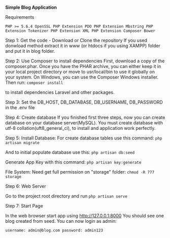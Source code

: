**Simple Blog Application**


Requirements

`PHP >= 5.6.4
 OpenSSL PHP Extension
 PDO PHP Extension
 Mbstring PHP Extension
 Tokenizer PHP Extension
 XML PHP Extension
 Composer
 Bower
 `

Step 1: Get the code - Download or Clone the repository
If you used donwload method extract it in www (or htdocs if you using XAMPP) folder and put it in blog folder.

Step 2: Use Composer to install dependencies
First, download a copy of the composer.phar. Once you have the PHAR archive, you can either keep it in your local project directory or move to usr/local/bin to use it globally on your system. On Windows, you can use the Composer Windows installer.
Then run:
`composer install`

to install dependencies Laravel and other packages.

Step 3: Set the DB_HOST, DB_DATABASE, DB_USERNAME, DB_PASSWORD in the .env file

Step 4: Create database
If you finished first three steps, now you can create database on your database server(MySQL). You must create database with utf-8 collation(uft8_general_ci), to install and application work perfectly.

Step 5: Install
Database:
For create database tables use this command:
`php artisan migrate`

And to initial populate database use this:
`php artisan db:seed`

Generate App Key with this command:
`php artisan key:generate`

File System:
Need get full permission on "storage" folder:
`chmod -R 777 storage`

Step 6: Web Server

Go to the project root directory and run
`php artisan serve`

Step 7: Start Page

In the web browser start app using http://127.0.0.1:8000
You should see one blog created from seed.
You can now login as admin:

`username: admin@blog.com
password: admin123`
